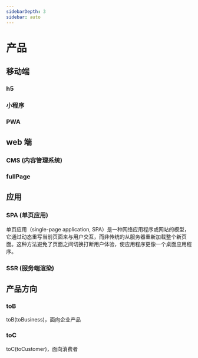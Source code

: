 ```yaml
---
sidebarDepth: 3
sidebar: auto
---
```


# 产品

## 移动端

### h5

### 小程序

### PWA

## web 端

### CMS (内容管理系统)

### fullPage

## 应用

### SPA (单页应用)

单页应用（single-page application, SPA）是一种网络应用程序或网站的模型，它通过动态重写当前页面来与用户交互，而非传统的从服务器重新加载整个新页面。这种方法避免了页面之间切换打断用户体验，使应用程序更像一个桌面应用程序。

### SSR (服务端渲染)

## 产品方向

### toB

toB(toBusiness)，面向企业产品

### toC

toC(toCustomer)，面向消费者
